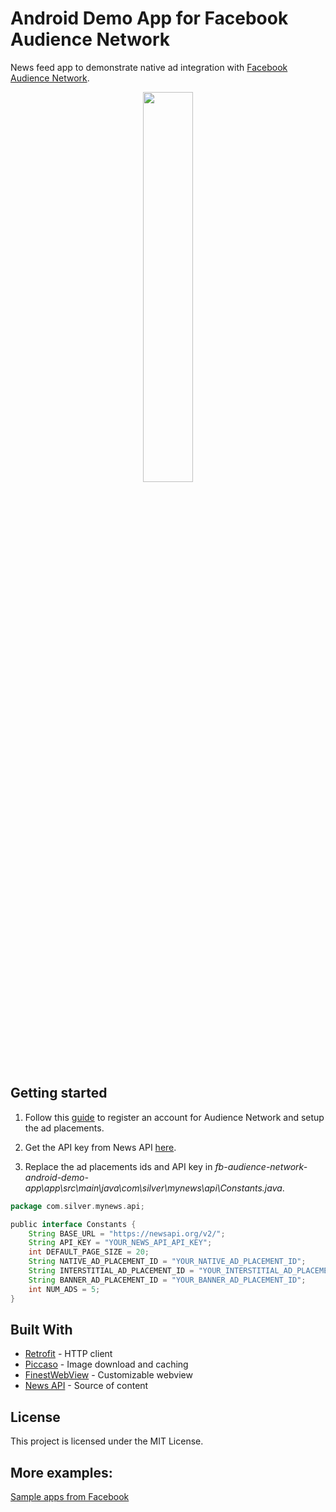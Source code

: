 Android Demo App for Facebook Audience Network
==============================================
News feed app to demonstrate native ad integration with [Facebook Audience Network](https://developers.facebook.com/docs/audience-network).

<p align="center"><img width=40% src="https://user-images.githubusercontent.com/6683103/42722935-207d8fac-8787-11e8-8ee8-b3b0631cf274.png"></p>

## Getting started

1. Follow this [guide](https://www.facebook.com/business/help/1195459597167215) to register an account for Audience Network and setup the ad placements.

2. Get the API key from News API [here](https://newsapi.org/register).

3. Replace the ad placements ids and API key in _fb-audience-network-android-demo-app\app\src\main\java\com\silver\mynews\api\Constants.java_.
```groovy
package com.silver.mynews.api;

public interface Constants {
    String BASE_URL = "https://newsapi.org/v2/";
    String API_KEY = "YOUR_NEWS_API_API_KEY";
    int DEFAULT_PAGE_SIZE = 20;
    String NATIVE_AD_PLACEMENT_ID = "YOUR_NATIVE_AD_PLACEMENT_ID";
    String INTERSTITIAL_AD_PLACEMENT_ID = "YOUR_INTERSTITIAL_AD_PLACEMENT_ID";
    String BANNER_AD_PLACEMENT_ID = "YOUR_BANNER_AD_PLACEMENT_ID";
    int NUM_ADS = 5;
}
```

## Built With
* [Retrofit](https://github.com/square/retrofit) - HTTP client
* [Piccaso](https://github.com/square/picasso) - Image download and caching
* [FinestWebView](https://github.com/TheFinestArtist/FinestWebView-Android) - Customizable webview
* [News API](https://newsapi.org/) - Source of content

## License
This project is licensed under the MIT License.

## More examples:
[Sample apps from Facebook](https://github.com/fbsamples/audience-network)

